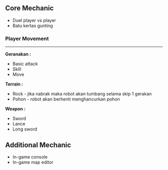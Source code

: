 ﻿## Core Mechanic
- Duel player vs player
- Batu kertas gunting

### Player Movement

---
**Geranakan :**
- Basic attack
- Skill
- Move

**Terrain :**
- Rock - jika nabrak maka robot akan tumbang selama skip 1 gerakan
- Pohon - robot akan berhenti menghancurkan pohon

**Weapon :**
- Sword
- Lance
- Long sword

## Additional Mechanic
- In-game console
- In-game map editor